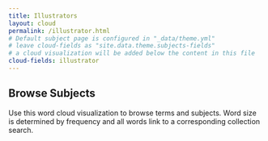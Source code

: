 ```yaml
---
title: Illustrators
layout: cloud
permalink: /illustrator.html
# Default subject page is configured in "_data/theme.yml"
# leave cloud-fields as "site.data.theme.subjects-fields"
# a cloud visualization will be added below the content in this file
cloud-fields: illustrator
---
```


## Browse Subjects

Use this word cloud visualization to browse terms and subjects.
Word size is determined by frequency and all words link to a corresponding collection search.
